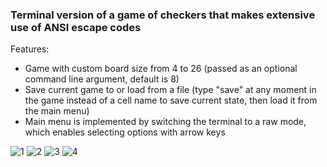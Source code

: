### Terminal version of a game of checkers that makes extensive use of ANSI escape codes

Features:
* Game with custom board size from 4 to 26 (passed as an optional command line argument, default is 8)
* Save current game to or load from a file (type "save" at any moment in the game instead of a cell name to save current state, then load it from the main menu)
* Main menu is implemented by switching the terminal to a raw mode, which enables selecting options with arrow keys

![1](https://user-images.githubusercontent.com/15280154/109429529-c5af7400-7a04-11eb-80c9-c33ab90655ff.jpg)
![2](https://user-images.githubusercontent.com/15280154/109429530-c7793780-7a04-11eb-8c12-0144a2acd6ec.jpg)
![3](https://user-images.githubusercontent.com/15280154/109429531-c8aa6480-7a04-11eb-9013-c07636bff418.jpg)
![4](https://user-images.githubusercontent.com/15280154/109429532-c9db9180-7a04-11eb-972c-f14662d276bd.jpg)

